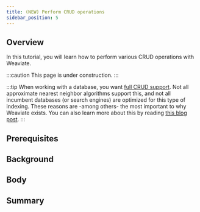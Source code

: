 ```yaml
---
title: (NEW) Perform CRUD operations
sidebar_position: 5
---
```


## Overview

In this tutorial, you will learn how to perform various CRUD operations with Weaviate.  

<!-- TODO: Finish this page! -->
:::caution This page is under construction.
:::

:::tip
When working with a database, you want [full CRUD support](https://en.wikipedia.org/wiki/Create,_read,_update_and_delete). Not all approximate nearest neighbor algorithms support this, and not all incumbent databases (or search engines) are optimized for this type of indexing. These reasons are -among others- the most important to why Weaviate exists. You can also learn more about this by reading [this blog post](https://db-engines.com/en/blog_post/87).
:::

## Prerequisites

## Background

## Body

## Summary
